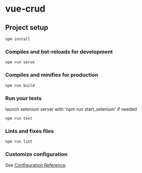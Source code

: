 # vue-crud

## Project setup
```
npm install
```

### Compiles and hot-reloads for development
```
npm run serve
```

### Compiles and minifies for production
```
npm run build
```

### Run your tests
launch selenium server with 'npm run start_selenium' if needed
```
npm run test
```

### Lints and fixes files
```
npm run lint
```

### Customize configuration
See [Configuration Reference](https://cli.vuejs.org/config/).
